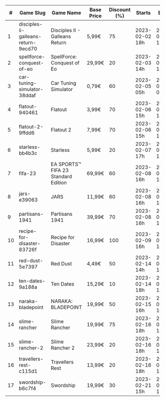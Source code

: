 |#|Game Slug|Game Name|Base Price|Discount (%)|Starts|Ends|
|---|---|---|---|---|---|---|
|1|disciples-ii-galleans-return-9ecd70|Disciples II - Galleans Return|5,99€|75|2023-02-02 18h|2023-02-16 18h|
|2|spellforce-conquest-of-eo|SpellForce: Conquest of Eo|29,99€|20|2023-02-03 14h|2023-02-10 14h|
|3|car-tuning-simulator-38ddaf|Car Tuning Simulator|0,79€|60|2023-02-05 05h|2023-02-24 05h|
|4|flatout-940461|Flatout|3,99€|70|2023-02-06 15h|2023-02-20 15h|
|5|flatout-2-9ffdd6|Flatout 2|7,99€|70|2023-02-06 15h|2023-02-20 15h|
|6|starless-bb4b3c|Starless|5,99€|20|2023-02-07 17h|2023-02-14 17h|
|7|fifa-23|EA SPORTS™ FIFA 23 Standard Edition|69,99€|60|2023-02-08 16h|2023-02-16 16h|
|8|jars-e39063|JARS|11,99€|60|2023-02-08 16h|2023-02-16 16h|
|9|partisans-1941|Partisans 1941|39,99€|70|2023-02-08 16h|2023-02-16 16h|
|10|recipe-for-disaster-83726f|Recipe for Disaster|16,99€|100|2023-02-09 16h|2023-02-16 16h|
|11|red-dust-5e7397|Red Dust|4,49€|50|2023-02-14 14h|2023-02-21 14h|
|12|ten-dates-9a188a|Ten Dates|15,29€|10|2023-02-14 18h|2023-02-21 18h|
|13|naraka-bladepoint|NARAKA: BLADEPOINT|19,99€|50|2023-02-15 16h|2023-02-21 16h|
|14|slime-rancher|Slime Rancher|19,99€|75|2023-02-16 18h|2023-02-27 18h|
|15|slime-rancher-2|Slime Rancher 2|23,99€|20|2023-02-16 18h|2023-02-27 18h|
|16|travellers-rest-c115d1|Travellers Rest|13,99€|20|2023-02-16 18h|2023-02-27 18h|
|17|swordship-b6c7f4|Swordship|19,99€|30|2023-02-21 15h|2023-02-28 15h|
